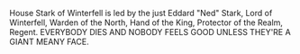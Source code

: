 House Stark of Winterfell is led by the just Eddard "Ned" Stark, Lord of
Winterfell, Warden of the North, Hand of the King, Protector of the Realm,
Regent.  EVERYBODY DIES AND NOBODY FEELS GOOD UNLESS THEY'RE A GIANT MEANY FACE.
